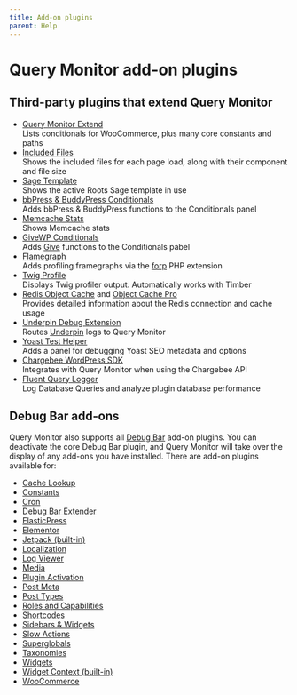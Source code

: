 ```yaml
---
title: Add-on plugins
parent: Help
---
```


# Query Monitor add-on plugins

## Third-party plugins that extend Query Monitor

* [Query Monitor Extend](https://github.com/crstauf/query-monitor-extend)  
Lists conditionals for WooCommerce, plus many core constants and paths
* [Included Files](https://github.com/khromov/wp-query-monitor-included-files)  
Shows the included files for each page load, along with their component and file size
* [Sage Template](https://github.com/khromov/wp-query-monitor-sage-template)  
Shows the active Roots Sage template in use
* [bbPress & BuddyPress Conditionals](https://wordpress.org/plugins/query-monitor-bbpress-buddypress-conditionals/)  
Adds bbPress & BuddyPress functions to the Conditionals panel
* [Memcache Stats](https://github.com/Automattic/qm-memcache-stats)  
Shows Memcache stats
* [GiveWP Conditionals](https://github.com/tw2113/QueryMonitor-GiveWP)  
Adds [Give](https://wordpress.org/plugins/give/) functions to the Conditionals pabel
* [Flamegraph](https://github.com/humanmade/query-monitor-flamegraph)  
Adds profiling framegraphs via the [forp](http://anthonyterrien.com/forp/) PHP extension
* [Twig Profile](https://github.com/NielsdeBlaauw/query-monitor-twig-profile/)  
Displays Twig profiler output. Automatically works with Timber
* [Redis Object Cache](https://wordpress.org/plugins/redis-cache/) and [Object Cache Pro](https://objectcache.pro/?ref=qm)  
Provides detailed information about the Redis connection and cache usage
* [Underpin Debug Extension](https://github.com/Underpin-WP/debug-bar-extension)  
Routes [Underpin](https://github.com/Underpin-WP/underpin) logs to Query Monitor
* [Yoast Test Helper](https://wordpress.org/plugins/yoast-test-helper/)  
Adds a panel for debugging Yoast SEO metadata and options
* [Chargebee WordPress SDK](https://github.com/globalis-ms/chargebee-php-sdk-wp)  
Integrates with Query Monitor when using the Chargebee API
* [Fluent Query Logger](https://wordpress.org/plugins/fluent-query-logger/)  
Log Database Queries and analyze plugin database performance

## Debug Bar add-ons

Query Monitor also supports all [Debug Bar](https://wordpress.org/plugins/debug-bar/) add-on plugins. You can deactivate the core Debug Bar plugin, and Query Monitor will take over the display of any add-ons you have installed. There are add-on plugins available for:

* [Cache Lookup](https://wordpress.org/plugins/debug-bar-cache-lookup/)
* [Constants](https://wordpress.org/plugins/debug-bar-constants/)
* [Cron](https://wordpress.org/plugins/debug-bar-cron/)
* [Debug Bar Extender](https://wordpress.org/plugins/debug-bar-extender/)
* [ElasticPress](https://wordpress.org/plugins/debug-bar-elasticpress/)
* [Elementor](https://github.com/pcfreak30/debug-bar-elementor)
* [Jetpack (built-in)](https://jetpack.me/)
* [Localization](https://wordpress.org/plugins/debug-bar-localization/)
* [Log Viewer](https://wordpress.org/plugins/log-viewer/)
* [Media](https://wordpress.org/plugins/debug-media/)
* [Plugin Activation](https://wordpress.org/plugins/debug-bar-plugin-activation/)
* [Post Meta](https://wordpress.org/plugins/tdd-debug-bar-post-meta/)
* [Post Types](https://wordpress.org/plugins/debug-bar-post-types/)
* [Roles and Capabilities](https://wordpress.org/plugins/debug-bar-roles-and-capabilities/)
* [Shortcodes](https://wordpress.org/plugins/debug-bar-shortcodes/)
* [Sidebars & Widgets](https://wordpress.org/plugins/debug-bar-sidebars-widgets/)
* [Slow Actions](https://wordpress.org/plugins/debug-bar-slow-actions/)
* [Superglobals](https://wordpress.org/plugins/debug-bar-super-globals/)
* [Taxonomies](https://wordpress.org/plugins/debug-bar-taxonomies/)
* [Widgets](https://wordpress.org/plugins/debug-bar-widgets/)
* [Widget Context (built-in)](https://wordpress.org/plugins/widget-context/)
* [WooCommerce](https://wordpress.org/plugins/woocommerce-debug-bar/)
